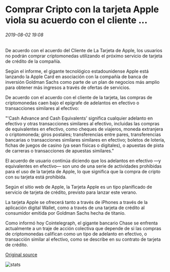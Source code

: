 # Comprar Cripto con la tarjeta Apple viola su acuerdo con el cliente ...

###### 2019-08-02 19:08

De acuerdo con el acuerdo del Cliente de La Tarjeta de Apple, los usuarios no podrán comprar criptomonedas utilizando el próximo servicio de tarjeta de crédito de la compañía.

Según el informe, el gigante tecnológico estadounidense Apple está lanzando la Apple Card en asociación con la compañía de banca de inversión Goldman Sachs como parte de un plan de negocios más amplio para obtener más ingresos a través de ofertas de servicios.

De acuerdo con el acuerdo con el cliente de la tarjeta, las compras de criptomonedas caen bajo el epígrafe de adelantos en efectivo o transacciones similares al efectivo:

"'Cash Advance and Cash Equivalents' significa cualquier adelanto en efectivo y otras transacciones similares al efectivo, incluidas las compras de equivalentes en efectivo, como cheques de viajeros, moneda extranjera o criptomoneda; giros postales; transferencias entre pares, transferencias bancarias o transacciones similares similares en efectivo; boletos de lotería, fichas de juegos de casino (ya sean físicas o digitales), o apuestas de pista de carreras o transacciones de apuestas similares."

El acuerdo de usuario continúa diciendo que los adelantos en efectivo —y equivalentes en efectivo— son uno de una serie de actividades prohibidas para el uso de la tarjeta de Apple, lo que significa que la compra de cripto con su tarjeta está prohibida.

Según el sitio web de Apple, la Tarjeta Apple es un tipo planificado de servicio de tarjeta de crédito, previsto para lanzar este verano.

La tarjeta Apple se ofrecerá tanto a través de iPhones a través de la aplicación digital Wallet, como a través de una tarjeta de crédito al consumidor emitida por Goldman Sachs hecha de titanio.

Como informó hoy Cointelegraph, el gigante bancario Chase se enfrenta actualmente a un traje de acción colectiva que depende de si las compras de criptomonedas califican como un tipo de adelanto en efectivo, o transacción similar al efectivo, como se describe en su contrato de tarjeta de crédito.

[Original source](https://cointelegraph.com/news/buying-crypto-with-the-apple-card-violates-its-customer-agreement)

![stats](https://c.statcounter.com/11760860/0/a89fa40b/1/ "stats")